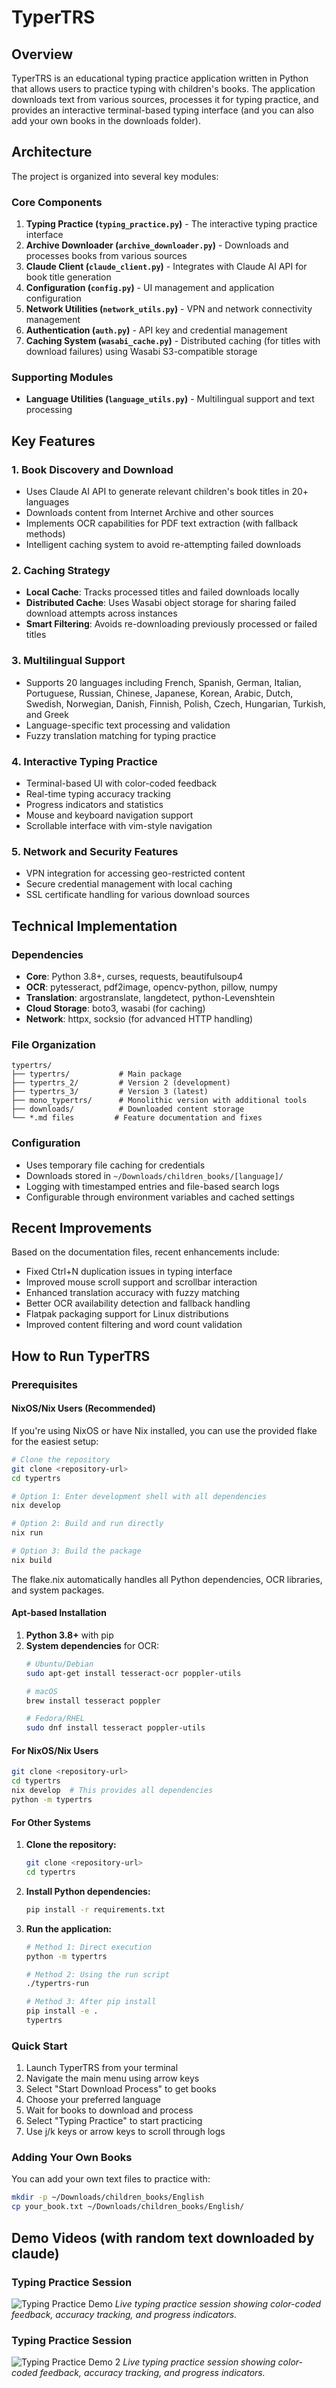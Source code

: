 # TyperTRS

## Overview

TyperTRS is an educational typing practice application written in Python that allows users to practice typing with children's books. The application downloads text from various sources, processes it for typing practice, and provides an interactive terminal-based typing interface (and you can also add your own books in the downloads folder).

## Architecture

The project is organized into several key modules:

### Core Components

1. **Typing Practice (`typing_practice.py`)** - The interactive typing practice interface
2. **Archive Downloader (`archive_downloader.py`)** - Downloads and processes books from various sources
3. **Claude Client (`claude_client.py`)** - Integrates with Claude AI API for book title generation
4. **Configuration (`config.py`)** - UI management and application configuration
5. **Network Utilities (`network_utils.py`)** - VPN and network connectivity management
6. **Authentication (`auth.py`)** - API key and credential management
7. **Caching System (`wasabi_cache.py`)** - Distributed caching (for titles with download failures) using Wasabi S3-compatible storage

### Supporting Modules

- **Language Utilities (`language_utils.py`)** - Multilingual support and text processing

## Key Features

### 1. Book Discovery and Download
- Uses Claude AI API to generate relevant children's book titles in 20+ languages
- Downloads content from Internet Archive and other sources
- Implements OCR capabilities for PDF text extraction (with fallback methods)
- Intelligent caching system to avoid re-attempting failed downloads

### 2. Caching Strategy
- **Local Cache**: Tracks processed titles and failed downloads locally
- **Distributed Cache**: Uses Wasabi object storage for sharing failed download attempts across instances
- **Smart Filtering**: Avoids re-downloading previously processed or failed titles

### 3. Multilingual Support
- Supports 20 languages including French, Spanish, German, Italian, Portuguese, Russian, Chinese, Japanese, Korean, Arabic, Dutch, Swedish, Norwegian, Danish, Finnish, Polish, Czech, Hungarian, Turkish, and Greek
- Language-specific text processing and validation
- Fuzzy translation matching for typing practice

### 4. Interactive Typing Practice
- Terminal-based UI with color-coded feedback
- Real-time typing accuracy tracking
- Progress indicators and statistics
- Mouse and keyboard navigation support
- Scrollable interface with vim-style navigation

### 5. Network and Security Features
- VPN integration for accessing geo-restricted content
- Secure credential management with local caching
- SSL certificate handling for various download sources

## Technical Implementation

### Dependencies
- **Core**: Python 3.8+, curses, requests, beautifulsoup4
- **OCR**: pytesseract, pdf2image, opencv-python, pillow, numpy
- **Translation**: argostranslate, langdetect, python-Levenshtein
- **Cloud Storage**: boto3, wasabi (for caching)
- **Network**: httpx, socksio (for advanced HTTP handling)

### File Organization
```
typertrs/
├── typertrs/           # Main package
├── typertrs_2/         # Version 2 (development)
├── typertrs_3/         # Version 3 (latest)
├── mono_typertrs/      # Monolithic version with additional tools
├── downloads/          # Downloaded content storage
└── *.md files         # Feature documentation and fixes
```

### Configuration
- Uses temporary file caching for credentials
- Downloads stored in `~/Downloads/children_books/[language]/`
- Logging with timestamped entries and file-based search logs
- Configurable through environment variables and cached settings

## Recent Improvements

Based on the documentation files, recent enhancements include:
- Fixed Ctrl+N duplication issues in typing interface
- Improved mouse scroll support and scrollbar interaction  
- Enhanced translation accuracy with fuzzy matching
- Better OCR availability detection and fallback handling
- Flatpak packaging support for Linux distributions
- Improved content filtering and word count validation

## How to Run TyperTRS

### Prerequisites

#### NixOS/Nix Users (Recommended)
If you're using NixOS or have Nix installed, you can use the provided flake for the easiest setup:

```bash
# Clone the repository
git clone <repository-url>
cd typertrs

# Option 1: Enter development shell with all dependencies
nix develop

# Option 2: Build and run directly
nix run

# Option 3: Build the package
nix build
```

The flake.nix automatically handles all Python dependencies, OCR libraries, and system packages.

#### Apt-based Installation
1. **Python 3.8+** with pip
2. **System dependencies** for OCR:
   ```bash
   # Ubuntu/Debian
   sudo apt-get install tesseract-ocr poppler-utils
   
   # macOS
   brew install tesseract poppler
   
   # Fedora/RHEL
   sudo dnf install tesseract poppler-utils
   ```

#### For NixOS/Nix Users
```bash
git clone <repository-url>
cd typertrs
nix develop  # This provides all dependencies
python -m typertrs
```

#### For Other Systems
1. **Clone the repository:**
   ```bash
   git clone <repository-url>
   cd typertrs
   ```

2. **Install Python dependencies:**
   ```bash
   pip install -r requirements.txt
   ```

3. **Run the application:**
   ```bash
   # Method 1: Direct execution
   python -m typertrs
   
   # Method 2: Using the run script
   ./typertrs-run
   
   # Method 3: After pip install
   pip install -e .
   typertrs
   ```

### Quick Start
1. Launch TyperTRS from your terminal
2. Navigate the main menu using arrow keys
3. Select "Start Download Process" to get books
4. Choose your preferred language
5. Wait for books to download and process
6. Select "Typing Practice" to start practicing
7. Use j/k keys or arrow keys to scroll through logs

### Adding Your Own Books
You can add your own text files to practice with:
```bash
mkdir -p ~/Downloads/children_books/English
cp your_book.txt ~/Downloads/children_books/English/
```

## Demo Videos (with random text downloaded by claude)

### Typing Practice Session
![Typing Practice Demo](recording.gif)
*Live typing practice session showing color-coded feedback, accuracy tracking, and progress indicators.*

### Typing Practice Session
![Typing Practice Demo 2](recording2.gif)
*Live typing practice session showing color-coded feedback, accuracy tracking, and progress indicators.*
